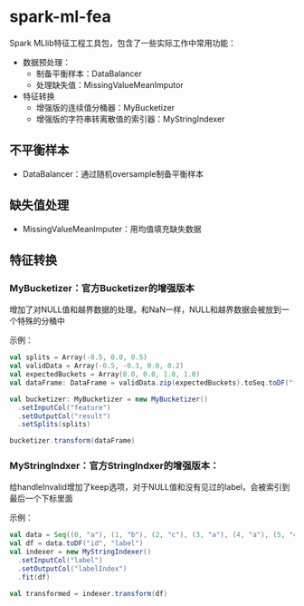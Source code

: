 # spark-ml-fea

Spark MLlib特征工程工具包，包含了一些实际工作中常用功能：
- 数据预处理：
  - 制备平衡样本：DataBalancer
  - 处理缺失值：MissingValueMeanImputor
- 特征转换
  - 增强版的连续值分桶器：MyBucketizer
  - 增强版的字符串转离散值的索引器：MyStringIndexer

## 不平衡样本

- DataBalancer：通过随机oversample制备平衡样本

## 缺失值处理

- MissingValueMeanImputer：用均值填充缺失数据

## 特征转换

### MyBucketizer：官方Bucketizer的增强版本

增加了对NULL值和越界数据的处理。和NaN一样，NULL和越界数据会被放到一个特殊的分桶中

示例： 
```scala
val splits = Array(-0.5, 0.0, 0.5)
val validData = Array(-0.5, -0.3, 0.0, 0.2)
val expectedBuckets = Array(0.0, 0.0, 1.0, 1.0)
val dataFrame: DataFrame = validData.zip(expectedBuckets).toSeq.toDF("feature", "expected")

val bucketizer: MyBucketizer = new MyBucketizer()
  .setInputCol("feature")
  .setOutputCol("result")
  .setSplits(splits)

bucketizer.transform(dataFrame)
```
### MyStringIndxer：官方StringIndxer的增强版本：

给handleInvalid增加了keep选项，对于NULL值和没有见过的label，会被索引到最后一个下标里面

示例：
```scala
val data = Seq((0, "a"), (1, "b"), (2, "c"), (3, "a"), (4, "a"), (5, "c"))
val df = data.toDF("id", "label")
val indexer = new MyStringIndexer()
  .setInputCol("label")
  .setOutputCol("labelIndex")
  .fit(df)

val transformed = indexer.transform(df)
```